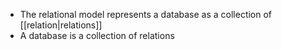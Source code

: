 - The relational model represents a database as a collection of [[relation|relations]]
- A database is a collection of relations